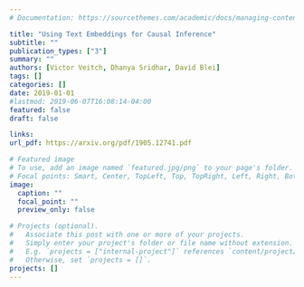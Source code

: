 ```yaml
---
# Documentation: https://sourcethemes.com/academic/docs/managing-content/

title: "Using Text Embeddings for Causal Inference"
subtitle: ""
publication_types: ["3"]
summary: ""
authors: [Victor Veitch, Dhanya Sridhar, David Blei]
tags: []
categories: []
date: 2019-01-01
#lastmod: 2019-06-07T16:08:14-04:00
featured: false
draft: false

links:
url_pdf: https://arxiv.org/pdf/1905.12741.pdf

# Featured image
# To use, add an image named `featured.jpg/png` to your page's folder.
# Focal points: Smart, Center, TopLeft, Top, TopRight, Left, Right, BottomLeft, Bottom, BottomRight.
image:
  caption: ""
  focal_point: ""
  preview_only: false

# Projects (optional).
#   Associate this post with one or more of your projects.
#   Simply enter your project's folder or file name without extension.
#   E.g. `projects = ["internal-project"]` references `content/project/deep-learning/index.md`.
#   Otherwise, set `projects = []`.
projects: []
---
```

